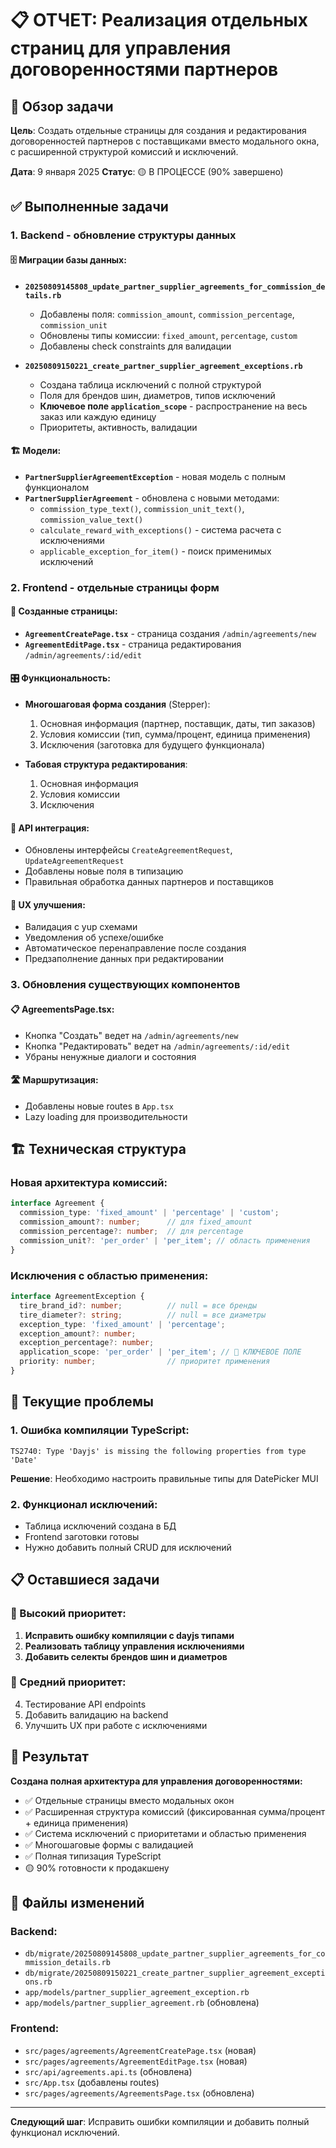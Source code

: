 # 📋 ОТЧЕТ: Реализация отдельных страниц для управления договоренностями партнеров

## 🎯 Обзор задачи

**Цель**: Создать отдельные страницы для создания и редактирования договоренностей партнеров с поставщиками вместо модального окна, с расширенной структурой комиссий и исключений.

**Дата**: 9 января 2025
**Статус**: 🟡 В ПРОЦЕССЕ (90% завершено)

## ✅ Выполненные задачи

### 1. Backend - обновление структуры данных

#### 🗄️ Миграции базы данных:
- **`20250809145808_update_partner_supplier_agreements_for_commission_details.rb`**
  - Добавлены поля: `commission_amount`, `commission_percentage`, `commission_unit`
  - Обновлены типы комиссии: `fixed_amount`, `percentage`, `custom`
  - Добавлены check constraints для валидации

- **`20250809150221_create_partner_supplier_agreement_exceptions.rb`**
  - Создана таблица исключений с полной структурой
  - Поля для брендов шин, диаметров, типов исключений
  - **Ключевое поле `application_scope`** - распространение на весь заказ или каждую единицу
  - Приоритеты, активность, валидации

#### 🏗️ Модели:
- **`PartnerSupplierAgreementException`** - новая модель с полным функционалом
- **`PartnerSupplierAgreement`** - обновлена с новыми методами:
  - `commission_type_text()`, `commission_unit_text()`, `commission_value_text()`
  - `calculate_reward_with_exceptions()` - система расчета с исключениями
  - `applicable_exception_for_item()` - поиск применимых исключений

### 2. Frontend - отдельные страницы форм

#### 📄 Созданные страницы:
- **`AgreementCreatePage.tsx`** - страница создания `/admin/agreements/new`
- **`AgreementEditPage.tsx`** - страница редактирования `/admin/agreements/:id/edit`

#### 🎛️ Функциональность:
- **Многошаговая форма создания** (Stepper):
  1. Основная информация (партнер, поставщик, даты, тип заказов)
  2. Условия комиссии (тип, сумма/процент, единица применения)
  3. Исключения (заготовка для будущего функционала)

- **Табовая структура редактирования**:
  1. Основная информация
  2. Условия комиссии  
  3. Исключения

#### 🔧 API интеграция:
- Обновлены интерфейсы `CreateAgreementRequest`, `UpdateAgreementRequest`
- Добавлены новые поля в типизацию
- Правильная обработка данных партнеров и поставщиков

#### 🎨 UX улучшения:
- Валидация с yup схемами
- Уведомления об успехе/ошибке
- Автоматическое перенаправление после создания
- Предзаполнение данных при редактировании

### 3. Обновления существующих компонентов

#### 📋 AgreementsPage.tsx:
- Кнопка "Создать" ведет на `/admin/agreements/new`
- Кнопка "Редактировать" ведет на `/admin/agreements/:id/edit`
- Убраны ненужные диалоги и состояния

#### 🛣️ Маршрутизация:
- Добавлены новые routes в `App.tsx`
- Lazy loading для производительности

## 🏗️ Техническая структура

### Новая архитектура комиссий:
```typescript
interface Agreement {
  commission_type: 'fixed_amount' | 'percentage' | 'custom';
  commission_amount?: number;      // для fixed_amount
  commission_percentage?: number;  // для percentage
  commission_unit?: 'per_order' | 'per_item'; // область применения
}
```

### Исключения с областью применения:
```typescript
interface AgreementException {
  tire_brand_id?: number;          // null = все бренды
  tire_diameter?: string;          // null = все диаметры
  exception_type: 'fixed_amount' | 'percentage';
  exception_amount?: number;
  exception_percentage?: number;
  application_scope: 'per_order' | 'per_item'; // 🎯 КЛЮЧЕВОЕ ПОЛЕ
  priority: number;                // приоритет применения
}
```

## 🚧 Текущие проблемы

### 1. Ошибка компиляции TypeScript:
```
TS2740: Type 'Dayjs' is missing the following properties from type 'Date'
```
**Решение**: Необходимо настроить правильные типы для DatePicker MUI

### 2. Функционал исключений:
- Таблица исключений создана в БД
- Frontend заготовки готовы
- Нужно добавить полный CRUD для исключений

## 📋 Оставшиеся задачи

### 🎯 Высокий приоритет:
1. **Исправить ошибку компиляции с dayjs типами**
2. **Реализовать таблицу управления исключениями**
3. **Добавить селекты брендов шин и диаметров**

### 🔄 Средний приоритет:
4. Тестирование API endpoints
5. Добавить валидацию на backend
6. Улучшить UX при работе с исключениями

## 🎉 Результат

**Создана полная архитектура для управления договоренностями:**
- ✅ Отдельные страницы вместо модальных окон
- ✅ Расширенная структура комиссий (фиксированная сумма/процент + единица применения)
- ✅ Система исключений с приоритетами и областью применения
- ✅ Многошаговые формы с валидацией
- ✅ Полная типизация TypeScript
- 🟡 90% готовности к продакшену

## 📁 Файлы изменений

### Backend:
- `db/migrate/20250809145808_update_partner_supplier_agreements_for_commission_details.rb`
- `db/migrate/20250809150221_create_partner_supplier_agreement_exceptions.rb`
- `app/models/partner_supplier_agreement_exception.rb`
- `app/models/partner_supplier_agreement.rb` (обновлена)

### Frontend:
- `src/pages/agreements/AgreementCreatePage.tsx` (новая)
- `src/pages/agreements/AgreementEditPage.tsx` (новая)
- `src/api/agreements.api.ts` (обновлена)
- `src/App.tsx` (добавлены routes)
- `src/pages/agreements/AgreementsPage.tsx` (обновлена)

---
**Следующий шаг**: Исправить ошибки компиляции и добавить полный функционал исключений.